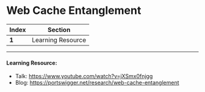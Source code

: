 # Web Cache Entanglement
Index | Section
--- | ---
**1** | Learning Resource

___


#### Learning Resource: 

* Talk: https://www.youtube.com/watch?v=jXSmx0fnjgg
* Blog: https://portswigger.net/research/web-cache-entanglement
